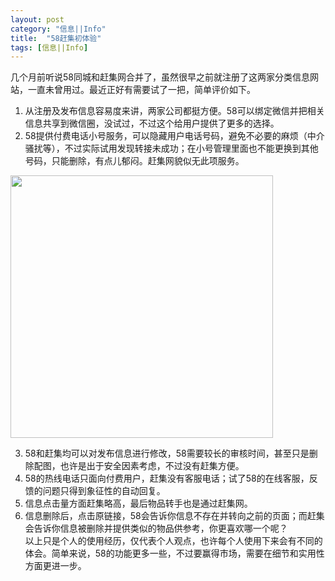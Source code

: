 ```yaml
---
layout: post
category: "信息||Info"
title:  "58赶集初体验"
tags: [信息||Info] 
---
```

几个月前听说58同城和赶集网合并了，虽然很早之前就注册了这两家分类信息网站，一直未曾用过。最近正好有需要试了一把，简单评价如下。           
1.	从注册及发布信息容易度来讲，两家公司都挺方便。58可以绑定微信并把相关信息共享到微信圈，没试过，不过这个给用户提供了更多的选择。         
2.	58提供付费电话小号服务，可以隐藏用户电话号码，避免不必要的麻烦（中介骚扰等），不过实际试用发现转接未成功；在小号管理里面也不能更换到其他号码，只能删除，有点儿郁闷。赶集网貌似无此项服务。         
<img src="http://photocdn.sohu.com/20150419/mp11495056_1429439898988_3.jpeg" width=420px>          

3.	58和赶集均可以对发布信息进行修改，58需要较长的审核时间，甚至只是删除配图，也许是出于安全因素考虑，不过没有赶集方便。        
4.	58的热线电话只面向付费用户，赶集没有客服电话；试了58的在线客服，反馈的问题只得到象征性的自动回复。         
5.	信息点击量方面赶集略高，最后物品转手也是通过赶集网。         
6.	信息删除后，点击原链接，58会告诉你信息不存在并转向之前的页面；而赶集会告诉你信息被删除并提供类似的物品供参考，你更喜欢哪一个呢？               
以上只是个人的使用经历，仅代表个人观点，也许每个人使用下来会有不同的体会。简单来说，58的功能更多一些，不过要赢得市场，需要在细节和实用性方面更进一步。
    
   
